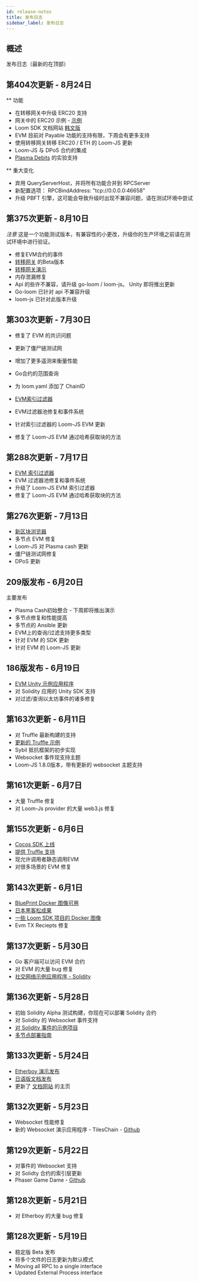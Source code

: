 ```yaml
---
id: release-notes
title: 发布日志
sidebar_label: 发布日志
---
```

## 概述

发布日志（最新的在顶部）

## 第404次更新 - 8月24日

** 功能

* 在转移网关中升级 ERC20 支持
* 网关中的 ERC20 示例 - [示例](https://github.com/loomnetwork/token-gateway-example)
* Loom SDK 文档网站 [ 韩文版 ](https://loomx.io/developers/ko/)
* EVM 目前对 Payable 功能的支持有限，下周会有更多支持 
* 使用转移网关转移 ERC20 / ETH 的 Loom-JS 更新 
* Loom-JS 与 DPoS 合约的集成 
* [Plasma Debits](https://github.com/loomnetwork/plasma-cash/pull/115) 的实验支持

** 重大变化

* 弃用 QueryServerHost，并将所有功能合并到 RPCServer
* 新配置选项： RPCBindAddress: "tcp://0.0.0.0:46658"
* 升级 PBFT 引擎，这可能会导致升级时出现不兼容问题，请在测试环境中尝试 

## 第375次更新 - 8月10日

*注意* 这是一个功能测试版本，有兼容性的小更改，升级你的生产环境之前请在测试环境中进行验证。

* 修复EVM合约的事件
* [转移网关](transfer-gateway.html) 的Beta版本
* [转移网关演示](https://github.com/loomnetwork/cards-gateway-example)
* 内存泄漏修复
* Api 的些许不兼容，请升级 go-loom / loom-js。 Unity 即将推出更新
* Go-loom 已针对 api 不兼容升级
* loom-js 已针对此版本升级 

## 第303次更新 - 7月30日

* 修复了 EVM 的共识问题 
* 更新了僵尸链测试网
* 增加了更多遥测来衡量性能
* Go合约的范围查询
* 为 loom.yaml 添加了 ChainID

* [EVM索引过滤器](https://loomx.io/developers/docs/en/web3js-event-filters.html)

* EVM过滤器池修复和事件系统
* 针对索引过滤器的 Loom-JS EVM 更新
* 修复了 Loom-JS EVM 通过哈希获取块的方法

## 第288次更新 - 7月17日

* [EVM 索引过滤器](https://loomx.io/developers/docs/en/web3js-event-filters.html)
* EVM 过滤器池修复和事件系统
* 升级了 Loom-JS EVM 索引过滤器
* 修复了 Loom-JS EVM 通过哈希获取块的方法

## 第276次更新 - 7月13日

* [新区块浏览器](block-explorer-tutorial.html)
* 多节点 EVM 修复 
* Loom-JS 对 Plasma cash 更新
* 僵尸链测试网修复
* DPoS 更新

## 209版发布 - 6月20日

主要发布

* Plasma Cash初始整合 - 下周即将推出演示
* 多节点修复和性能提高
* 多节点的 Ansible 更新
* EVM上的查询/过滤支持更多类型 
* 针对 EVM 的 SDK 更新 
* 针对 EVM 的 Loom-JS 更新

## 186版发布 - 6月19日

* [EVM Unity 示例应用程序](https://loomx.io/developers/docs/en/unity-sample-tiles-chain-evm.html)
* 对 Solidity 应用的 Unity SDK 支持
* 对过滤/查询以太坊事件的诸多修复

## 第163次更新 - 6月11日

* 对 Truffle 最新构建的支持
* [更新的 Truffle 示例](https://github.com/loomnetwork/loom-truffle-provider)
* Sybil 抵抗框架的初步实现
* Websocket 事件现支持主题 
* Loom-JS 1.8.0版本，带有更新的 websocket 主题支持

## 第161次更新 - 6月7日

* 大量 Truffle 修复
* 对 Loom-Js provider 的大量 web3.js 修复

## 第155次更新 - 6月6日

* [Cocos SDK 上线](cocos-sdk-quickstart.html)
* [提供 Truffle 支持](truffle-deploy.html)
* 现允许调用者静态调用EVM
* 对很多场景的 EVM 修复 

## 第143次更新 - 6月1日

* [BluePrint Docker 图像可用](docker-blueprint.html)
* [日本黑客松成果](https://medium.com/loom-network/highlights-from-the-first-loom-unity-sdk-hackathon-tokyo-edition-6ed723747c19)
* [一些 Loom SDK 项目的 Docker 图像](https://hub.docker.com/r/loomnetwork/)
* Evm TX Reciepts 修复 

## 第137次更新 - 5月30日

* Go 客户端可以访问 EVM 合约
* 对 EVM 的大量 bug 修复
* [社交网络示例应用程序 - Solidity](simple-social-network-example.html)

## 第136次更新 - 5月28日

* 初始 Solidity Alpha 测试构建，你现在可以部署 Solidity 合约
* 对 Solidity 的 Websocket 事件支持 
* [对 Solidity 事件的示例项目](phaser-sdk-demo-web3-websocket.html)
* [多节点部署指南](multi-node-deployment.html)

## 第133次更新 - 5月24日

* [Etherboy 演示发布](https://loomx.io/developers/docs/en/etherboy-game.html)
* [日语版文档发布](https://loomx.io/developers/ja)
* 更新了 [文档网站](https://loomx.io/developers/en/) 的主页 

## 第132次更新 - 5月23日

* Websocket 性能修复
* 新的 Websocket 演示应用程序 - TilesChain - [Github](https://github.com/loomnetwork/tiles-chain) 

## 第129次更新 - 5月22日

* 对事件的 Websocket 支持
* 对 Solidty 合约的索引层更新
* Phaser Game Dame - [Github](https://github.com/loomnetwork/phaser-sdk-demo)

## 第128次更新 - 5月21日

* 对 Etherboy 的大量 bug 修复

## 第128次更新 - 5月19日

* 稳定版 Beta 发布
* 将多个文件的日志更新为默认模式 
* Moving all RPC to a single interface
* Updated External Process interface